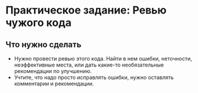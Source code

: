 # Практическое задание: Ревью чужого кода


## Что нужно сделать

- Нужно провести ревью этого кода. Найти в нем ошибки, неточности, неэффективные места, или дать какие-то необязательные рекомендации по улучшению.
- Учтите, что надо просто исправлять ошибки, нужно оставлять комментарии и рекомендации.
